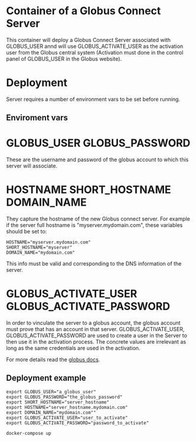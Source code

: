 # Container of a Globus Connect Server

This container will deploy a Globus Connect Server associated with GLOBUS_USER
annd will use GLOBUS_ACTIVATE_USER as the activation user from the Globus
central system (Activation must done in the control panel of GLOBUS_USER
in the Globus website).

# Deployment

Server requires a number of environment vars to be set before running.

## Enviroment vars

# GLOBUS_USER GLOBUS_PASSWORD

These are the username and password of the globus account to which this server
will associate.

# HOSTNAME SHORT_HOSTNAME DOMAIN_NAME

They capture the hostname of the new Globus connect server. For example
if the server full hostname is "myserver.mydomain.com", these variables
should be set to:

~~~
HOSTNAME="myserver.mydomain.com"
SHORT_HOSTNAME="myserver"
DOMAIN_NAME="mydomain.com"
~~~
This info must be valid and corresponding to the DNS information of the server.
# GLOBUS_ACTIVATE_USER GLOBUS_ACTIVATE_PASSWORD

In order to vinculate the server to a globus account, the globus account
must prove that has an account in that server. GLOBUS_ACTIVATE_USER,
GLOBUS_ACTIVATE_PASSWORD are used to create a user in the Server
to then use it in the activation process. The concrete values are irrelevant
as long as the same credentials are used in the activation.

For more details read the [globus docs](https://docs.globus.org/globus-connect-server-installation-guide/).

## Deployment example
~~~
export GLOBUS_USER="a_globus_user"
export GLOBUS_PASSWORD="the_globus_password"
export SHORT_HOSTNAME="server_hostname"
export HOSTNAME="server_hostname.mydomain.com"
export DOMAIN_NAME="mydomain.com""
export GLOBUS_ACTIVATE_USER="user_to_activate"
export GLOBUS_ACTIVATE_PASSWORD="password_to_activate"

docker-compose up
~~~
